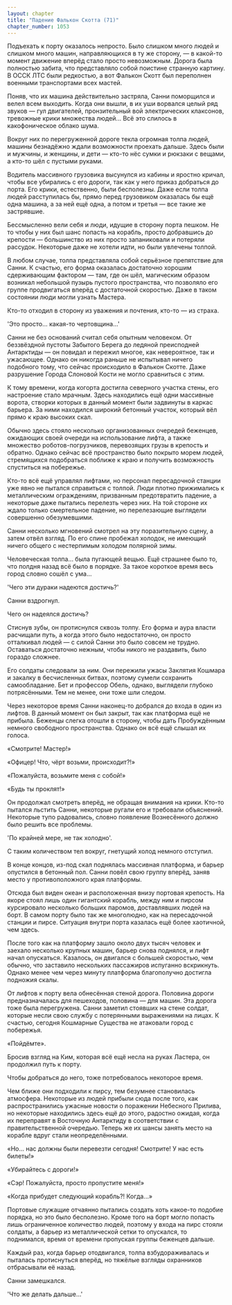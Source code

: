 ```yaml
---
layout: chapter
title: "Падение Фалькон Скотта (71)"
chapter_number: 1053
---
```


Подъехать к порту оказалось непросто. Было слишком много людей и слишком много машин, направляющихся в ту же сторону, — в какой-то момент движение вперёд стало просто невозможным. Дорога была полностью забита, что представляло собой поистине странную картину. В ОССК ЛТС были редкостью, а вот Фалькон Скотт был переполнен военными транспортами всех мастей.

Поняв, что их машина действительно застряла, Санни поморщился и велел всем выходить. Когда они вышли, в их уши ворвался целый ряд звуков — гул двигателей, пронзительный вой электрических клаксонов, тревожные крики множества людей... Всё это слилось в какофоническое облако шума.

Вокруг них по перегруженной дороге текла огромная толпа людей, машины безнадёжно ждали возможности проехать дальше. Здесь были и мужчины, и женщины, и дети — кто-то нёс сумки и рюкзаки с вещами, а кто-то шёл с пустыми руками.

Водитель массивного грузовика высунулся из кабины и яростно кричал, чтобы все убирались с его дороги, так как у него приказ добраться до порта. Его крики, естественно, были бесполезны. Даже если толпа людей расступилась бы, прямо перед грузовиком оказалась бы ещё одна машина, а за ней ещё одна, а потом и третья — все такие же застрявшие.

Бессмысленно вели себя и люди, идущие в сторону порта пешком. Не то чтобы у них был шанс попасть на корабль, просто добравшись до крепости — большинство из них просто запаниковали и потеряли рассудок. Некоторые даже не хотели идти, но были увлечены толпой.

В любом случае, толпа представляла собой серьёзное препятствие для Санни. К счастью, его форма оказалась достаточно хорошим сдерживающим фактором — там, где он шёл, магическим образом возникал небольшой пузырь пустого пространства, что позволяло его группе продвигаться вперёд с достаточной скоростью. Даже в таком состоянии люди могли узнать Мастера.

Кто-то отходил в сторону из уважения и почтения, кто-то — из страха.

'Это просто... какая-то чертовщина...'

Санни не без оснований считал себя опытным человеком. От беззвёздной пустоты Забытого Берега до ледяной преисподней Антарктиды — он повидал и пережил многое, как невероятное, так и ужасающее. Однако он никогда раньше не испытывал ничего подобного тому, что сейчас происходило в Фалькон Скотте. Даже разрушение Города Слоновой Кости не могло сравниться с этим.

К тому времени, когда когорта достигла северного участка стены, его настроение стало мрачным. Здесь находились ещё одни массивные ворота, створки которых в данный момент были задвинуты в каркас барьера. За ними находился широкий бетонный участок, который вёл прямо к краю высоких скал.

Обычно здесь стояло несколько организованных очередей беженцев, ожидающих своей очереди на использование лифта, а также множество роботов-погрузчиков, перевозящих грузы в крепость и обратно. Однако сейчас всё пространство было покрыто морем людей, стремящихся подобраться поближе к краю и получить возможность спуститься на побережье.

Кто-то всё ещё управлял лифтами, но персонал пересадочной станции уже явно не пытался справиться с толпой. Люди плотно прижимались к металлическим ограждениям, призванным предотвратить падение, а некоторые даже пытались перелезть через них. На той стороне их ждало только смертельное падение, но перелезающие выглядели совершенно обезумевшими.

Санни несколько мгновений смотрел на эту поразительную сцену, а затем отвёл взгляд. По его спине пробежал холодок, не имеющий ничего общего с нестерпимым холодом полярной зимы.

Человеческая толпа... была пугающей вещью. Ещё страшнее было то, что полдня назад всё было в порядке. За такое короткое время весь город словно сошёл с ума...

'Чего эти дураки надеются достичь?'

Санни вздрогнул.

Чего он надеялся достичь?

Стиснув зубы, он протиснулся сквозь толпу. Его форма и аура власти расчищали путь, а когда этого было недостаточно, он просто отталкивал людей — с силой Санни это было совсем не трудно. Оставаться достаточно нежным, чтобы никого не раздавить, было гораздо сложнее.

Его солдаты следовали за ним. Они пережили ужасы Заклятия Кошмара и закалку в бесчисленных битвах, поэтому сумели сохранить самообладание. Бет и профессор Обель, однако, выглядели глубоко потрясёнными. Тем не менее, они тоже шли следом.

Через некоторое время Санни наконец-то добрался до входа в один из лифтов. В данный момент он был закрыт, так как платформа ещё не прибыла. Беженцы слегка отошли в сторону, чтобы дать Пробуждённым немного свободного пространства. Однако он всё ещё слышал их голоса.

«Смотрите! Мастер!»

«Офицер! Что, чёрт возьми, происходит?!»

«Пожалуйста, возьмите меня с собой!»

«Будь ты проклят!»

Он продолжал смотреть вперёд, не обращая внимания на крики. Кто-то пытался льстить Санни, некоторые ругали его и требовали объяснений. Некоторые тупо радовались, словно появление Вознесённого должно было решить все проблемы.

'По крайней мере, не так холодно'.

С таким количеством тел вокруг, гнетущий холод немного отступил.

В конце концов, из-под скал поднялась массивная платформа, и барьер опустился в бетонный пол. Санни повёл свою группу вперёд, заняв место у противоположного края платформы.

Отсюда был виден океан и расположенная внизу портовая крепость. На якоре стоял лишь один гигантский корабль, между ним и пирсом курсировало несколько больших паромов, доставлявших людей на борт. В самом порту было так же многолюдно, как на пересадочной станции и пирсе. Ситуация внутри порта казалась ещё более хаотичной, чем здесь.

После того как на платформу зашло около двух тысяч человек и заехало несколько крупных машин, барьер снова поднялся, и лифт начал опускаться. Казалось, он двигался с большей скоростью, чем обычно, что заставило нескольких пассажиров испуганно вскрикнуть. Однако менее чем через минуту платформа благополучно достигла подножия скалы.

От лифтов к порту вела обнесённая стеной дорога. Половина дороги предназначалась для пешеходов, половина — для машин. Эта дорога тоже была перегружена. Санни заметил стоявших на стене солдат, которые несли свою службу с потерянными выражениями на лицах. К счастью, сегодня Кошмарные Существа не атаковали город с побережья.

«Пойдёмте».

Бросив взгляд на Ким, которая всё ещё несла на руках Ластера, он продолжил путь к порту.

Чтобы добраться до него, тоже потребовалось некоторое время.

Чем ближе они подходили к пирсу, тем безумнее становилась атмосфера. Некоторые из людей прибыли сюда после того, как распространились ужасные новости о поражении Небесного Прилива, но некоторые находились здесь ещё до этого, радостно ожидая, когда их переправят в Восточную Антарктиду в соответствии с правительственной очередью. Теперь же их шансы занять место на корабле вдруг стали неопределёнными.

«Но... нас должны были перевезти сегодня! Смотрите! У нас есть билеты!»

«Убирайтесь с дороги!»

«Сэр! Пожалуйста, просто пропустите меня!»

«Когда прибудет следующий корабль?! Когда...»

Портовые служащие отчаянно пытались создать хоть какое-то подобие порядка, но это было бесполезно. Кроме того на борт могло попасть лишь ограниченное количество людей, поэтому у входа на пирс стояли солдаты, а барьер из металлической сетки то опускался, то поднимался, время от времени пропуская группы беженцев дальше.

Каждый раз, когда барьер отодвигался, толпа взбудораживалась и пыталась протиснуться вперёд, но тяжёлые взгляды охранников отбрасывали её назад.

Санни замешкался.

'Что же делать дальше...'